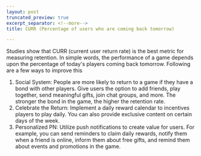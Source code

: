 ```yaml
---
layout: post
truncated_preview: true
excerpt_separator: <!--more-->
title: CURR (Percentage of users who are coming back tomorrow)

---
```


Studies show that CURR (current user return rate) is the best metric for measuring retention. In simple words, the performance of a game depends upon the percentage of today's players coming back tomorrow. Following are a few ways to improve this 

1. Social System: People are more likely to return to a game if they have a bond with other players. Give users the option to add friends, play together, send meaningful gifts, join chat groups, and more. The stronger the bond in the game, the higher the retention rate.
2. Celebrate the Return: Implement a daily reward calendar to incentives players to play daily. You can also provide exclusive content on certain days of the week. 
3. Personalized PN: Utilize push notifications to create value for users. For example, you can send reminders to claim daily rewards, notify them when a friend is online, inform them about free gifts, and remind them about events and promotions in the game.
